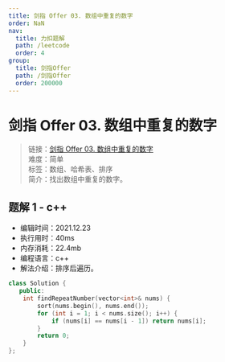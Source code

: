 ```yaml
---
title: 剑指 Offer 03. 数组中重复的数字
order: NaN
nav:
  title: 力扣题解
  path: /leetcode
  order: 4
group:
  title: 剑指Offer
  path: /剑指Offer
  order: 200000
---
```


# 剑指 Offer 03. 数组中重复的数字

> 链接：[剑指 Offer 03. 数组中重复的数字](https://leetcode-cn.com/problems/shu-zu-zhong-zhong-fu-de-shu-zi-lcof/)  
> 难度：简单  
> 标签：数组、哈希表、排序  
> 简介：找出数组中重复的数字。

## 题解 1 - c++

- 编辑时间：2021.12.23
- 执行用时：40ms
- 内存消耗：22.4mb
- 编程语言：c++
- 解法介绍：排序后遍历。

```c++
class Solution {
   public:
    int findRepeatNumber(vector<int>& nums) {
        sort(nums.begin(), nums.end());
        for (int i = 1; i < nums.size(); i++) {
            if (nums[i] == nums[i - 1]) return nums[i];
        }
        return 0;
    }
};
```
